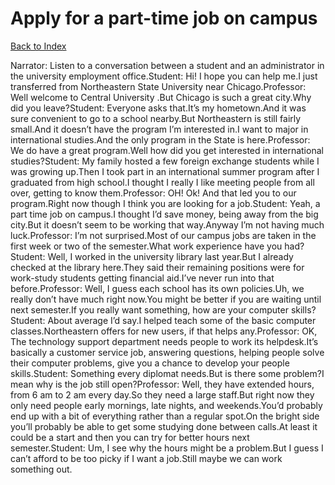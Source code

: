 # Apply for a part-time job on campus
[Back to Index](https://github.com/windows10010/tpoExtractor/blob/master/README.md)

Narrator: Listen to a conversation between a student and an administrator in the university employment office.Student: Hi! I hope you can help me.I just transferred from Northeastern State University near Chicago.Professor: Well welcome to Central University .But Chicago is such a great city.Why did you leave?Student: Everyone asks that.It’s my hometown.And it was sure convenient to go to a school nearby.But Northeastern is still fairly small.And it doesn’t have the program I’m interested in.I want to major in international studies.And the only program in the State is here.Professor: We do have a great program.Well how did you get interested in international studies?Student: My family hosted a few foreign exchange students while I was growing up.Then I took part in an international summer program after I graduated from high school.I thought I really I like meeting people from all over, getting to know them.Professor: OH! Ok! And that led you to our program.Right now though I think you are looking for a job.Student: Yeah, a part time job on campus.I thought I’d save money, being away from the big city.But it doesn’t seem to be working that way.Anyway I’m not having much luck.Professor: I’m not surprised.Most of our campus jobs are taken in the first week or two of the semester.What work experience have you had?Student: Well, I worked in the university library last year.But I already checked at the library here.They said their remaining positions were for work-study students getting financial aid.I’ve never run into that before.Professor: Well, I guess each school has its own policies.Uh, we really don’t have much right now.You might be better if you are waiting until next semester.If you really want something, how are your computer skills?Student: About average I’d say.I helped teach some of the basic computer classes.Northeastern offers for new users, if that helps any.Professor: OK, The technology support department needs people to work its helpdesk.It’s basically a customer service job, answering questions, helping people solve their computer problems, give you a chance to develop your people skills.Student: Something every diplomat needs.But is there some problem?I mean why is the job still open?Professor: Well, they have extended hours, from 6 am to 2 am every day.So they need a large staff.But right now they only need people early mornings, late nights, and weekends.You’d probably end up with a bit of everything rather than a regular spot.On the bright side you’ll probably be able to get some studying done between calls.At least it could be a start and then you can try for better hours next semester.Student: Um, I see why the hours might be a problem.But I guess I can’t afford to be too picky if I want a job.Still maybe we can work something out. 